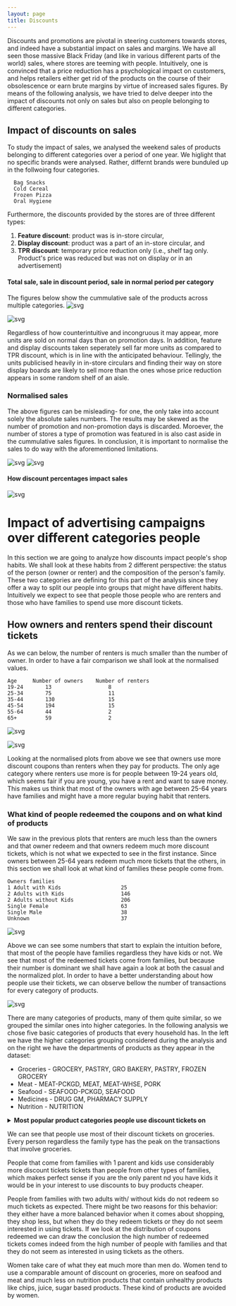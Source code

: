 ```yaml
---
layout: page
title: Discounts
---
```



Discounts and promotions are pivotal in steering customers towards stores, and indeed have a substantial impact on sales and margins. We have all seen those massive Black Friday (and like in various different parts of the world) sales, where stores are teeming with people. Intuitively, one is convinced that a price reduction has a psychological impact on customers, and helps retailers either get rid of the products on the course of their obsolescence or earn brute margins by virtue of increased sales figures. By means of the following analysis, we have tried to delve deeper into the impact of discounts not only on sales but also on people belonging to different categories. 

## Impact of discounts on sales

To study the impact of sales, we analysed the weekend sales of products belonging to different categories over a period of one year. We higlight that no specific brands were analysed. Rather, differnt brands were bunduled up in the follwoing four categories.

      Bag Snacks 
      Cold Cereal
      Frozen Pizza
      Oral Hygiene
           
  Furthermore, the discounts provided by the stores are of three different types:   
  
1. **Feature discount**: product was is in-store circular,
2. **Display discount**: product was a part of an in-store circular, and
3. **TPR discount**: temporary price reduction only (i.e., shelf tag only. Product's price was reduced but was not on display or in an advertisement)
                      
####  Total sale, sale in discount period, sale in normal period per category

The figures below show the cummulative sale of the products across multiple categories. 
![svg](Story_reduced_files/Story_reduced_7_0.svg)

![svg](Story_reduced_files/Story_reduced_11_0.svg)
 
Regardless of how counterintuitive and incongruous it may appear, more units are sold on normal days than on promotion days. In addition, feature and display discounts taken seperately sell far more units as compared to TPR discount, which is in line with the anticipated behaviour. Tellingly, the units publicised heavily in in-store circulars and finding their way on store display boards are likely to sell more than the ones whose price reduction appears in some random shelf of an aisle.   

### Normalised sales

The above figures can be misleading- for one, the only take into account solely the absolute sales numbers. The results may be skewed as the number of promotion and non-promotion days is discarded. Moroever, the number of stores a type of promotion was featured in is also cast aside in the cummulative sales figures. In conclusion, it is important to normalise the sales to do way with the aforementioned limitations.

![svg](Story_reduced_files/Story_reduced_16_0.svg)
![svg](Story_reduced_files/Story_reduced_21_0.svg)


#### How discount percentages impact sales


![svg](Story_reduced_files/Story_reduced_25_0.svg)

# Impact of advertising campaigns over different categories people

In this section we are going to analyze how discounts impact people's shop habits.
We shall look at these habits from 2 different perspective: the status of the person 
(owner or renter) and the composition of the person's family.
These two categories are defining for this part of the analysis since they offer a way to
split our people into groups that might have different habits. Intuitively we expect to see
that people those people who are renters and those who have families to spend use more discount
tickets.

## How owners and renters spend their discount tickets

As we can below, the number of renters is much smaller than the number of owner. In order to have a fair
comparison we shall look at the normalised values.


    Age     Number of owners    Number of renters
    19-24       13                  8
    25-34       75                  11
    35-44       130                 15
    45-54       194                 15
    55-64       44                  2
    65+         59                  2


![svg](DiscountsRedeemed_files/output_47_1.svg)

![svg](DiscountsRedeemed_files/output_49_1.svg)

Looking at the normalised plots from above we see that owners use more discount coupons than renters when they pay
for products. The only age category where renters use more is for people between 19-24 years old, which seems fair
if you are young, you have a rent and want to save money.
This makes us think that most of the owners with age between 25-64 years have families and might have a more regular
buying habit that renters.

### What kind of people redeemed the coupons and on what kind of products

We saw in the previous plots that renters are much less than the owners and that owner redeem and
that owners redeem much more discount tickets, which is not what we expected to see in the first instance.
Since owners between 25-64 years redeem much more tickets that the others, in this section we shall look at what
kind of families these people come from.

    Owners families
    1 Adult with Kids                   25
    2 Adults with Kids                  146
    2 Adults without Kids               206
    Single Female                       63
    Single Male                         38
    Unknown                             37

![svg](DiscountsRedeemed_files/output_59_1.svg)

Above we can see some numbers that start to explain the intuition before, that most of the people have families
regardless they have kids or not. We see that most of the redeemed tickets come from families, but because their
number is dominant we shall have again a look at both the casual and the normalized plot.
In order to have a better understanding about how people use their tickets, we can observe bellow the number of
transactions for every category of products.

![svg](DiscountsRedeemed_files/output_63_1.svg)

There are many categories of products, many of them quite similar, so we grouped the similar ones into higher
categories. In the following analysis we chose five basic categories of products that every household has. 
In the left we have the higher categories grouping considered during the analysis and on the right we have the
departments of products as they appear in the dataset: 
* Groceries - GROCERY, PASTRY, GRO BAKERY, PASTRY, FROZEN GROCERY
* Meat - MEAT-PCKGD, MEAT, MEAT-WHSE, PORK
* Seafood - SEAFOOD-PCKGD, SEAFOOD
* Medicines - DRUG GM, PHARMACY SUPPLY
* Nutrition - NUTRITION

<details>
<summary>
    <b>Most popular product categories people use discount tickets on</b>
</summary>

<p><img src="/Ada-project/DiscountsRedeemed_files/output_64_0.svg" alt="svg" /></p>

<p><img src="/Ada-project/DiscountsRedeemed_files/output_66_0.svg" alt="svg" /></p>

<p><img src="/Ada-project/DiscountsRedeemed_files/output_68_0.svg" alt="svg" /></p>

<p><img src="/Ada-project/DiscountsRedeemed_files/output_70_0.svg" alt="svg" /></p>

<p><img src="/Ada-project/DiscountsRedeemed_files/output_72_0.svg" alt="svg" /></p>

</details>

We can see that people use most of their discount tickets on groceries. Every person regardless the family type
has the peak on the transactions that involve groceries.

People that come from families with 1 parent and kids use considerably more discount tickets tickets
than people from other types of families, which makes perfect sense if you are the only parent nd you have kids
it would be in your interest to use discounts to buy products cheaper.

People from families with two adults with/ without kids do not redeem so much tickets as expected. There might be
two reasons for this behavior: they either have a more balanced behavior when it comes about shopping, they shop
less, but when they do they redeem tickets or they do not seem interested in using tickets. If we look at the
distribution of coupons redeemed we can draw the conclusion the high number of redeemed tickets comes indeed
from the high number of people with families and that they do not seem as interested in using tickets as the others.

Women take care of what they eat much more than men do. Women tend to use a comparable amount of discount on
groceries, more on seafood and meat and much less on nutrition products that contain unhealthy products like chips,
juice, sugar based products. These kind of products are avoided by women.
